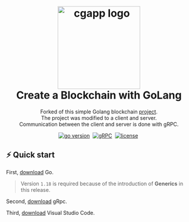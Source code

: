 <h1 align="center">
  <img alt="cgapp logo" src="https://raw.githubusercontent.com/create-go-app/cli/master/.github/images/cgapp_logo%402x.png" width="224px"/><br/>
  Create a Blockchain with GoLang
</h1>
<p align="center">Forked of this simple Golang blockchain <a href="https://blog.logrocket.com/how-to-build-blockchain-from-scratch-go/" target="_blank">project</a>. <br/>The project was modified to a client and server.<br/> Communication between the client and server is done with gRPC.

<p align="center">
<a href="https://go.dev/" target="_blank"><img src="https://img.shields.io/badge/Go-1.18+-00ADD8?style=for-the-badge&logo=go" alt="go version" /></a></a>&nbsp;
<a href="https://grpc.io/" target="_blank"><img src="https://img.shields.io/badge/gRPC-latest-lightgrey?style=for-the-badge&logo=none" alt="gRPC" /></a></a>&nbsp;
<a href="https://www.apache.org/licenses/LICENSE-2.0" target="_blank"><img src="https://img.shields.io/badge/license-apache_2.0-red?style=for-the-badge&logo=none" alt="license" /></a></a>&nbsp;
</p>

## ⚡️ Quick start

First, [download](https://go.dev/dl/) Go.

> Version `1.18` is required because of the introduction of **Generics** in this release.

Second, [download](https://grpc.io/) gRpc.

Third, [download](https://code.visualstudio.com/download) Visual Studio Code.
